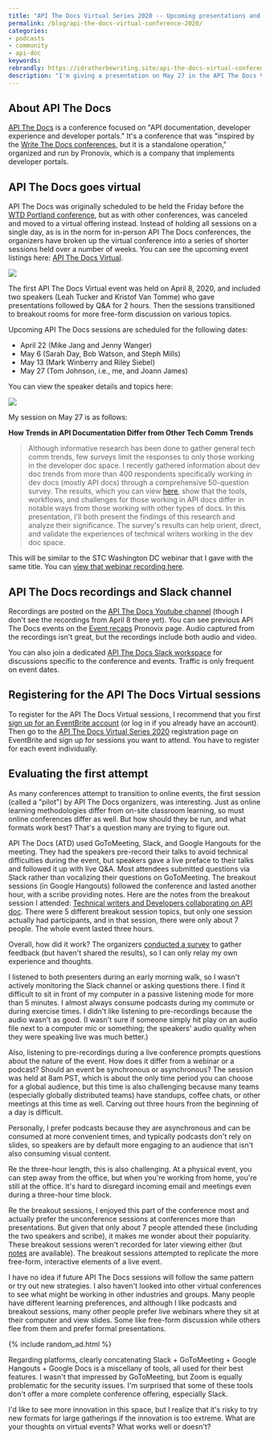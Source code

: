 ```yaml
---
title: "API The Docs Virtual Series 2020 -- Upcoming presentations and thoughts on the virtual format"
permalink: /blog/api-the-docs-virtual-conference-2020/
categories:
- podcasts
- community
- api-doc
keywords:
rebrandly: https://idratherbewriting.site/api-the-docs-virtual-conference-2020
description: "I'm giving a presentation on May 27 in the API The Docs Virtual series titled <a href='https://apithedocs.org/virtual/tom-johnson'>How Trends in API Documentation Differ from Other Tech Comm Trends</a>. You can <a href='https://www.eventbrite.com/e/api-the-docs-virtual-series-tickets-100381696356?utm_medium=referral&utm_source=eventpage'>register for free on EventBrite</a>. API The Docs is typically a one-day conference event but has gone virtual and is experimenting with different formats in interesting ways. In this post, I also share a few thoughts on the first virtual sessions and the challenges of finding the right online format for conferences."
---
```


## About API The Docs

[API The Docs](https://apithedocs.org/) is a conference focused on "API documentation, developer experience and developer portals." It's a conference that was "inspired by the [Write The Docs conferences](http://www.writethedocs.org/), but it is a standalone operation," organized and run by Pronovix, which is a company that implements developer portals.


## API The Docs goes virtual

API The Docs was originally scheduled to be held the Friday before the [WTD Portland conference](https://www.writethedocs.org/conf/portland/2020), but as with other conferences, was canceled and moved to a virtual offering instead. Instead of holding all sessions on a single day, as is in the norm for in-person API The Docs conferences, the organizers have broken up the virtual conference into a series of shorter sessions held over a number of weeks. You can see the upcoming event listings here: [API The Docs Virtual](https://apithedocs.org/virtual).

<a href="https://apithedocs.org/virtual"><img src="https://idratherbewritingmedia.com/images/apithedocsbanner.png"/></a>

The first API The Docs Virtual event was held on April 8, 2020, and included two speakers (Leah Tucker and Kristof Van Tomme) who gave presentations followed by Q&A for 2 hours. Then the sessions transitioned to breakout rooms for more free-form discussion on various topics.

Upcoming API The Docs sessions are scheduled for the following dates:

* April 22 (Mike Jang and Jenny Wanger)
* May 6 (Sarah Day, Bob Watson, and Steph Mills)
* May 13 (Mark Winberry and Riley Siebel)
* May 27 (Tom Johnson, i.e., me, and Joann James)

You can view the speaker details and topics here:

<a href="https://apithedocs.org/virtual#block-views-block-speakers-block-1"><img src="https://idratherbewritingmedia.com/images/apithedocsupcomingspeakers.png" /></a>

My session on May 27 is as follows:

>
**How Trends in API Documentation Differ from Other Tech Comm Trends**
>
> Although informative research has been done to gather general tech comm trends, few surveys limit the responses to only those working in the developer doc space. I recently gathered information about dev doc trends from more than 400 respondents specifically working in dev docs (mostly API docs) through a comprehensive 50-question survey. The results, which you can view <a href="https://www.questionpro.com/t/PGhS9ZgCFE">here</a>, show that the tools, workflows, and challenges for those working in API docs differ in notable ways from those working with other types of docs. In this presentation, I'll both present the findings of this research and analyze their significance. The survey's results can help orient, direct, and validate the experiences of technical writers working in the dev doc space.

This will be similar to the STC Washington DC webinar that I gave with the same title. You can [view that webinar recording here](/blog/upcoming-webinar-trends-api-docs-differ-from-other-trends/).

## API The Docs recordings and Slack channel

Recordings are posted on the [API The Docs Youtube channel](https://www.youtube.com/channel/UCEBh-gof8_hcjXvZf2HaN_g) (though I don't see the recordings from April 8 there yet). You can see previous API The Docs events on the [Event recaps](https://pronovix.com/event-recaps) Pronovix page. Audio captured from the recordings isn't great, but the recordings include both audio and video.

You can also join a dedicated [API The Docs Slack workspace](https://app.slack.com/client/TQ9LHUJJJ/CPZGT4FEV/user_profile/U011JES3BCL) for discussions specific to the conference and events. Traffic is only frequent on event dates.

## Registering for the API The Docs Virtual sessions

To register for the API The Docs Virtual sessions, I recommend that you first [sign up for an EventBrite account](https://www.eventbrite.com/signin/?referrer=%2F) (or log in if you already have an account). Then go to the [API The Docs Virtual Series 2020](https://www.eventbrite.com/e/api-the-docs-virtual-series-tickets-100381696356?utm_medium=referral&utm_source=eventpage&internal_ref=login) registration page on EventBrite and sign up for sessions you want to attend. You have to register for each event individually.

## Evaluating the first attempt

As many conferences attempt to transition to online events, the first session (called a "pilot") by API The Docs organizers, was interesting. Just as online learning methodologies differ from on-site classroom learning, so must online conferences differ as well. But how should they be run, and what formats work best? That's a question many are trying to figure out.

API The Docs (ATD) used GoToMeeting, Slack, and Google Hangouts for the meeting. They had the speakers pre-record their talks to avoid technical difficulties during the event, but speakers gave a live preface to their talks and followed it up with live Q&A. Most attendees submitted questions via Slack rather than vocalizing their questions on GoToMeeting. The breakout sessions (in Google Hangouts) followed the conference and lasted another hour, with a scribe providing notes. Here are the notes from the breakout session I attended: [Technical writers and Developers collaborating on API doc](https://docs.google.com/document/d/1ad1Y7dpyjEQ_Ek8TOOSkZ3MFpietcs7rO75u4UXKTM8/edit#heading=h.v2msal16pe7d). There were 5 different breakout session topics, but only one session actually had participants, and in that session, there were only about 7 people. The whole event lasted three hours.

Overall, how did it work? The organizers [conducted a survey](https://docs.google.com/forms/d/e/1FAIpQLScuessZ6UrqVzr2K9mWHlhkVA8GktdIA5m9KE2T310TKLEelw/viewform) to gather feedback (but haven't shared the results), so I can only relay my own experience and thoughts.

I listened to both presenters during an early morning walk, so I wasn't actively monitoring the Slack channel or asking questions there. I find it difficult to sit in front of my computer in a passive listening mode for more than 5 minutes. I almost always consume podcasts during my commute or during exercise times. I didn't like listening to pre-recordings because the audio wasn't as good. (I wasn't sure if someone simply hit play on an audio file next to a computer mic or something; the speakers' audio quality when they were speaking live was much better.)

Also, listening to pre-recordings during a live conference prompts questions about the nature of the event. How does it differ from a webinar or a podcast? Should an event be synchronous or asynchronous? The session was held at 8am PST, which is about the only time period you can choose for a global audience, but this time is also challenging because many teams (especially globally distributed teams) have standups, coffee chats, or other meetings at this time as well. Carving out three hours from the beginning of a day is difficult.

Personally, I prefer podcasts because they are asynchronous and can be consumed at more convenient times, and typically podcasts don't rely on slides, so speakers are by default more engaging to an audience that isn't also consuming visual content.

Re the three-hour length, this is also challenging. At a physical event, you can step away from the office, but when you're working from home, you're still at the office. It's hard to disregard incoming email and meetings even during a three-hour time block.

Re the breakout sessions, I enjoyed this part of the conference most and actually prefer the unconference sessions at conferences more than presentations. But given that only about 7 people attended these (including the two speakers and scribe), it makes me wonder about their popularity. These breakout sessions weren't recorded for later viewing either (but [notes](https://docs.google.com/forms/d/e/1FAIpQLScuessZ6UrqVzr2K9mWHlhkVA8GktdIA5m9KE2T310TKLEelw/viewform) are available). The breakout sessions attempted to replicate the more free-form, interactive elements of a live event.

I have no idea if future API The Docs sessions will follow the same pattern or try out new strategies. I also haven't looked into other virtual conferences to see what might be working in other industries and groups. Many people have different learning preferences, and although I like podcasts and breakout sessions, many other people prefer live webinars where they sit at their computer and view slides. Some like free-form discussion while others flee from them and prefer formal presentations.

{% include random_ad.html %}

Regarding platforms, clearly concatenating Slack + GoToMeeting + Google Hangouts + Google Docs is a miscellany of tools, all used for their best features. I wasn't that impressed by GoToMeeting, but Zoom is equally problematic for the security issues. I'm surprised that some of these tools don't offer a more complete conference offering, especially Slack.

I'd like to see more innovation in this space, but I realize that it's risky to try new formats for large gatherings if the innovation is too extreme. What are your thoughts on virtual events? What works well or doesn't?
